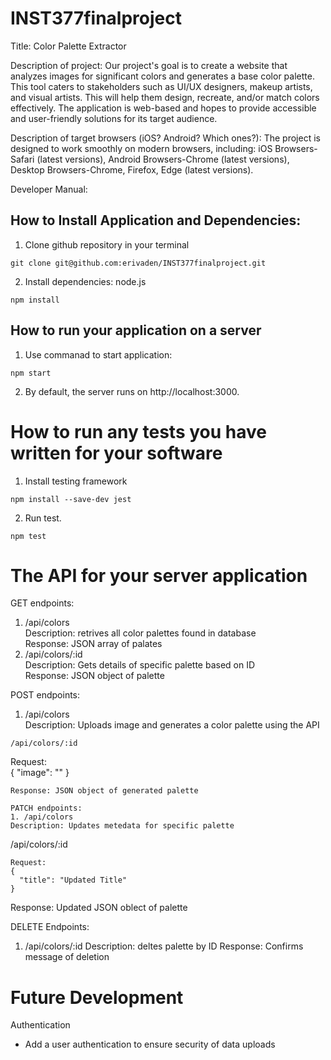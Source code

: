 # INST377finalproject
Title: Color Palette Extractor

Description of project: Our project's goal is to create a website that analyzes images for significant colors and generates a base color palette. This tool caters to stakeholders such as UI/UX designers, makeup artists, and visual artists. This will help them design, recreate, and/or match colors effectively. The application is web-based and hopes to provide accessible and user-friendly solutions for its target audience.

Description of target browsers (iOS? Android? Which ones?): The project is designed to work smoothly on modern browsers, including: iOS Browsers-Safari (latest versions), Android Browsers-Chrome (latest versions), Desktop Browsers-Chrome, Firefox, Edge (latest versions).


Developer Manual:

## How to Install Application and Dependencies:

1. Clone github repository in your terminal
```
git clone git@github.com:erivaden/INST377finalproject.git
```
2. Install dependencies: node.js
```
npm install
```
## How to run your application on a server
1. Use commanad to start application:
```
npm start
```
2. By default, the server runs on http://localhost:3000. 
# How to run any tests you have written for your software
1. Install testing framework
```
npm install --save-dev jest
```
2. Run test.
```
npm test
```
# The API for your server application
GET endpoints: <br>
1. /api/colors <br>
  Description: retrives all color palettes found in database <br>
  Response: JSON array of palates <br>
3. /api/colors/:id <br>
  Description: Gets details of specific palette based on ID <br>
  Response: JSON object of palette <br>

POST endpoints: <br>
1. /api/colors <br>
  Description: Uploads image and generates a color palette using the API <br>
  ```
  /api/colors/:id
  ```
  Request:<br>
  {
    "image": "<base64-encoded image>"
  }
  ```
  Response: JSON object of generated palette

PATCH endpoints:
1. /api/colors
  Description: Updates metedata for specific palette
  ```
  /api/colors/:id
  ```
  Request:
  {
    "title": "Updated Title"
  }
  ```
  Response: Updated JSON oblect of palette

DELETE Endpoints:
1. /api/colors/:id
   Description: deltes palette by ID
   Response: Confirms message of deletion 

# Future Development

Authentication
- Add a user authentication to ensure security of data uploads
